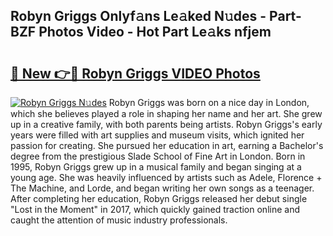 ## Robyn Griggs Onlyf𝚊ns Le𝚊ked N𝚞des - Part-BZF Photos Video - Hot Part Le𝚊ks nfjem

# <h2><a href="http://ab65884.deff.icu/?id=Robyn+Griggs">🔗 New 👉🔴 Robyn Griggs VIDEO Photos</a></h2>

[![Robyn Griggs N𝚞des](https://i.imgur.com/rIISA9y.gif)](http://ab65884.deff.icu/?id=Robyn+Griggs)
Robyn Griggs was born on a nice day in London, which she believes played a role in shaping her name and her art. She grew up in a creative family, with both parents being artists. Robyn Griggs's early years were filled with art supplies and museum visits, which ignited her passion for creating. She pursued her education in art, earning a Bachelor's degree from the prestigious Slade School of Fine Art in London. Born in 1995, Robyn Griggs grew up in a musical family and began singing at a young age. She was heavily influenced by artists such as Adele, Florence + The Machine, and Lorde, and began writing her own songs as a teenager. After completing her education, Robyn Griggs released her debut single "Lost in the Moment" in 2017, which quickly gained traction online and caught the attention of music industry professionals.
